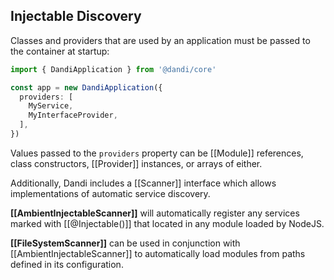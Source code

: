 ## Injectable Discovery

Classes and providers that are used by an application must be passed to
the container at startup:

```typescript
import { DandiApplication } from '@dandi/core'

const app = new DandiApplication({
  providers: [
    MyService,
    MyInterfaceProvider,
  ],
})
```

Values passed to the `providers` property can be [[Module]] references,
class constructors, [[Provider]] instances, or arrays of either.

Additionally, Dandi includes a [[Scanner]] interface which allows implementations
of automatic service discovery.

**[[AmbientInjectableScanner]]** will automatically register any services
marked with [[@Injectable()]] that located in any module loaded by NodeJS.

**[[FileSystemScanner]]** can be used in conjunction with
[[AmbientInjectableScanner]] to automatically load modules from paths
defined in its configuration.
